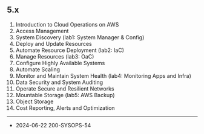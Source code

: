 ## 5.x

1. Introduction to Cloud Operations on AWS
2. Access Management
3. System Discovery (lab1: System Manager & Config)
4. Deploy and Update Resources
5. Automate Resource Deployment (lab2: IaC)
6. Manage Resources (lab3: OaC)
7. Configure Highly Available Systems
8. Automate Scaling 
9. Monitor and Maintain System Health (lab4: Monitoring Apps and Infra)
10. Data Security and System Auditing
11. Operate Secure and Resilient Networks
12. Mountable Storage (lab5: AWS Backup)
13. Object Storage
14. Cost Reporting, Alerts and Optimization

---


- 2024-06-22 200-SYSOPS-54 